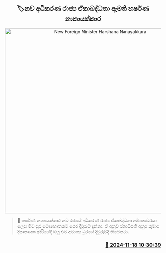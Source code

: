 <p align='center'><b><h2 align='center' title='New Foreign Minister Harshana Nanayakkara'>🏷නව අධිකරණ රාජ්‍ය ඒකාබද්ධතා ඇමති හර්ෂණ නානායක්කාර</h2></b></p>
<p align='center'><img src='https://helakuru.sgp1.cdn.digitaloceanspaces.com/esana/images/lib/yu16.jpg' width='600' alt='New Foreign Minister Harshana Nanayakkara'></p>

>📝 හර්ෂණ නානායක්කාර නව රජයේ අධිකරණ රාජ්‍ය ඒකාබද්ධතා අමාත්‍යවරයා ලෙස මීට සුළු මොහොතකට පෙර දිවුරුම් දුන්නා.
ඒ අනුව ජනාධිපති අනුර කුමාර දිසානායක ඉදිරියේදී ඔහු එම අමාත්‍ය ධූරයේ දිවුරුම්දී තිබෙනවා.


<h3 align='right'><a href='https://www.helakuru.lk/esana/p/105157/'>📅 2024-11-18 10:30:39</a></h3>
